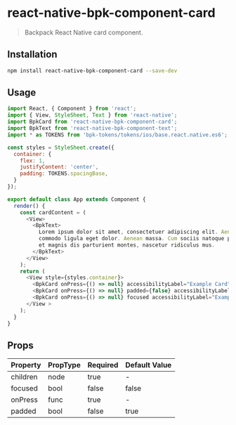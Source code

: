 # react-native-bpk-component-card

> Backpack React Native card component.

## Installation

```sh
npm install react-native-bpk-component-card --save-dev
```

## Usage

```js
import React, { Component } from 'react';
import { View, StyleSheet, Text } from 'react-native';
import BpkCard from 'react-native-bpk-component-card';
import BpkText from 'react-native-bpk-component-text';
import * as TOKENS from 'bpk-tokens/tokens/ios/base.react.native.es6';

const styles = StyleSheet.create({
  container: {
    flex: 1,
    justifyContent: 'center',
    padding: TOKENS.spacingBase,
  }
});

export default class App extends Component {
  render() {
    const cardContent = (
      <View>
        <BpkText>
          Lorem ipsum dolor sit amet, consectetuer adipiscing elit. Aenean
          commodo ligula eget dolor. Aenean massa. Cum sociis natoque penatibus
          et magnis dis parturient montes, nascetur ridiculus mus.
        </BpkText>
      </View>
    );
    return (
      <View style={styles.container}>
        <BpkCard onPress={() => null} accessibilityLabel="Example Card">{cardContent}</BpkCard>
        <BpkCard onPress={() => null} padded={false} accessibilityLabel="Example Card">{cardContent}</BpkCard>
        <BpkCard onPress={() => null} focused accessibilityLabel="Example Card">{cardContent}</BpkCard>
      </View >
    );
  }
}
```

## Props

| Property            | PropType  | Required | Default Value |
| -----------         | --------- | -------- | ------------- |
| children            | node      | true     | -             |
| focused             | bool      | false    | false         |
| onPress             | func      | true     | -             |
| padded              | bool      | false    | true          |
